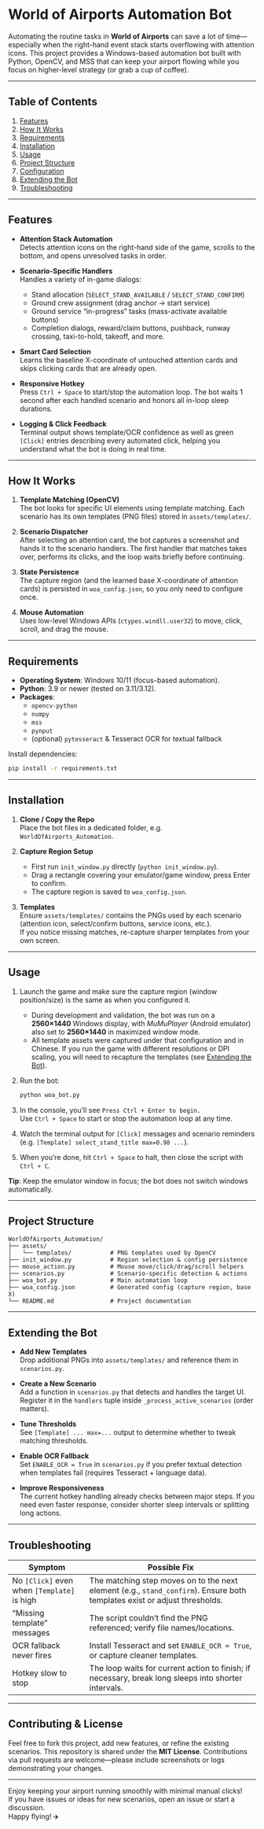 # World of Airports Automation Bot

Automating the routine tasks in **World of Airports** can save a lot of time—especially when the right-hand event stack starts overflowing with attention icons. This project provides a Windows-based automation bot built with Python, OpenCV, and MSS that can keep your airport flowing while you focus on higher-level strategy (or grab a cup of coffee).

---

## Table of Contents

1. [Features](#features)
2. [How It Works](#how-it-works)
3. [Requirements](#requirements)
4. [Installation](#installation)
5. [Usage](#usage)
6. [Project Structure](#project-structure)
7. [Configuration](#configuration)
8. [Extending the Bot](#extending-the-bot)
9. [Troubleshooting](#troubleshooting)

---

## Features

- **Attention Stack Automation**  
  Detects attention icons on the right-hand side of the game, scrolls to the bottom, and opens unresolved tasks in order.

- **Scenario-Specific Handlers**  
  Handles a variety of in-game dialogs:
  - Stand allocation (`SELECT_STAND_AVAILABLE` / `SELECT_STAND_CONFIRM`)
  - Ground crew assignment (drag anchor → start service)
  - Ground service “in-progress” tasks (mass-activate available buttons)
  - Completion dialogs, reward/claim buttons, pushback, runway crossing, taxi-to-hold, takeoff, and more.

- **Smart Card Selection**  
  Learns the baseline X-coordinate of untouched attention cards and skips clicking cards that are already open.

- **Responsive Hotkey**  
  Press `Ctrl + Space` to start/stop the automation loop. The bot waits 1 second after each handled scenario and honors all in-loop sleep durations.

- **Logging & Click Feedback**  
  Terminal output shows template/OCR confidence as well as green `[Click]` entries describing every automated click, helping you understand what the bot is doing in real time.

---

## How It Works

1. **Template Matching (OpenCV)**  
   The bot looks for specific UI elements using template matching. Each scenario has its own templates (PNG files) stored in `assets/templates/`.

2. **Scenario Dispatcher**  
   After selecting an attention card, the bot captures a screenshot and hands it to the scenario handlers. The first handler that matches takes over, performs its clicks, and the loop waits briefly before continuing.

3. **State Persistence**  
   The capture region (and the learned base X-coordinate of attention cards) is persisted in `woa_config.json`, so you only need to configure once.

4. **Mouse Automation**  
   Uses low-level Windows APIs (`ctypes.windll.user32`) to move, click, scroll, and drag the mouse.

---

## Requirements

- **Operating System**: Windows 10/11 (focus-based automation).  
- **Python**: 3.9 or newer (tested on 3.11/3.12).  
- **Packages**:
  - `opencv-python`
  - `numpy`
  - `mss`
  - `pynput`
  - (optional) `pytesseract` & Tesseract OCR for textual fallback

Install dependencies:

```bash
pip install -r requirements.txt
```

---

## Installation

1. **Clone / Copy the Repo**  
   Place the bot files in a dedicated folder, e.g. `WorldOfAirports_Automation`.

2. **Capture Region Setup**  
   - First run `init_window.py` directly (`python init_window.py`).  
   - Drag a rectangle covering your emulator/game window, press Enter to confirm.  
   - The capture region is saved to `woa_config.json`.

3. **Templates**  
   Ensure `assets/templates/` contains the PNGs used by each scenario (attention icon, select/confirm buttons, service icons, etc.).  
   If you notice missing matches, re-capture sharper templates from your own screen.

---

## Usage

1. Launch the game and make sure the capture region (window position/size) is the same as when you configured it.
   - During development and validation, the bot was run on a **2560×1440** Windows display, with *MuMuPlayer* (Android emulator) also set to **2560×1440** in maximized window mode.
   - All template assets were captured under that configuration and in Chinese. If you run the game with different resolutions or DPI scaling, you will need to recapture the templates (see [Extending the Bot](#extending-the-bot)).
2. Run the bot:

   ```bash
   python woa_bot.py
   ```

3. In the console, you’ll see `Press Ctrl + Enter to begin.`  
   Use `Ctrl + Space` to start or stop the automation loop at any time.
4. Watch the terminal output for `[Click]` messages and scenario reminders (e.g. `[Template] select_stand_title max=0.98 ...`).
5. When you’re done, hit `Ctrl + Space` to halt, then close the script with `Ctrl + C`.

**Tip**: Keep the emulator window in focus; the bot does not switch windows automatically.

---

## Project Structure

```
WorldOfAirports_Automation/
├── assets/
│   └── templates/           # PNG templates used by OpenCV
├── init_window.py           # Region selection & config persistence
├── mouse_action.py          # Mouse move/click/drag/scroll helpers
├── scenarios.py             # Scenario-specific detection & actions
├── woa_bot.py               # Main automation loop
├── woa_config.json          # Generated config (capture region, base X)
└── README.md                # Project documentation
```

---

## Extending the Bot

- **Add New Templates**  
  Drop additional PNGs into `assets/templates/` and reference them in `scenarios.py`.

- **Create a New Scenario**  
  Add a function in `scenarios.py` that detects and handles the target UI.  
  Register it in the `handlers` tuple inside `_process_active_scenarios` (order matters).

- **Tune Thresholds**  
  See `[Template] ... max=...` output to determine whether to tweak matching thresholds.

- **Enable OCR Fallback**  
  Set `ENABLE_OCR = True` in `scenarios.py` if you prefer textual detection when templates fail (requires Tesseract + language data).

- **Improve Responsiveness**  
  The current hotkey handling already checks between major steps. If you need even faster response, consider shorter sleep intervals or splitting long actions.

---

## Troubleshooting

| Symptom                                    | Possible Fix                                                                 |
|--------------------------------------------|-------------------------------------------------------------------------------|
| No `[Click]` even when `[Template]` is high | The matching step moves on to the next element (e.g., `stand_confirm`). Ensure both templates exist or adjust thresholds. |
| “Missing template” messages                 | The script couldn’t find the PNG referenced; verify file names/locations.     |
| OCR fallback never fires                    | Install Tesseract and set `ENABLE_OCR = True`, or capture cleaner templates.  |
| Hotkey slow to stop                        | The loop waits for current action to finish; if necessary, break long sleeps into shorter intervals. |

---

## Contributing & License

Feel free to fork this project, add new features, or refine the existing scenarios. This repository is shared under the **MIT License**. Contributions via pull requests are welcome—please include screenshots or logs demonstrating your changes.

---

Enjoy keeping your airport running smoothly with minimal manual clicks!  
If you have issues or ideas for new scenarios, open an issue or start a discussion.  
Happy flying! ✈️
